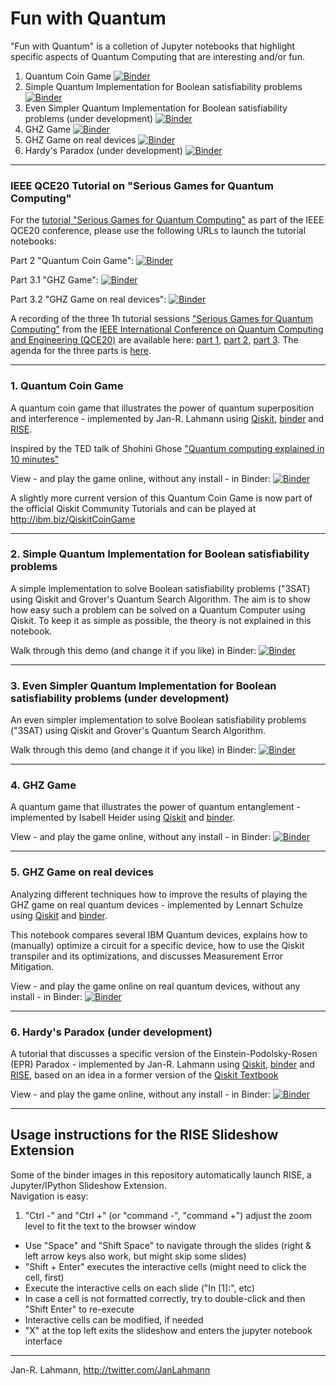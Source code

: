 # Fun with Quantum
"Fun with Quantum" is a colletion of Jupyter notebooks that highlight specific aspects of Quantum Computing that are interesting and/or fun.

1. Quantum Coin Game  [![Binder](https://mybinder.org/badge_logo.svg)](https://mybinder.org/v2/gh/JanLahmann/Fun-with-Quantum/master?filepath=Quantum-Coin-Game.ipynb)
2. Simple Quantum Implementation for Boolean satisfiability problems [![Binder](https://mybinder.org/badge_logo.svg)](https://mybinder.org/v2/gh/JanLahmann/Fun-with-Quantum/master?filepath=3sat.ipynb)
3. Even Simpler Quantum Implementation for Boolean satisfiability problems (under development) [![Binder](https://mybinder.org/badge_logo.svg)](https://mybinder.org/v2/gh/JanLahmann/Fun-with-Quantum/master?filepath=3sat-v2.ipynb)
4. GHZ Game [![Binder](https://mybinder.org/badge_logo.svg)](https://mybinder.org/v2/gh/JanLahmann/Fun-with-Quantum/master?filepath=GHZ-Game.ipynb)
5. GHZ Game on real devices [![Binder](https://mybinder.org/badge_logo.svg)](https://mybinder.org/v2/gh/JanLahmann/Fun-with-Quantum/Q019?filepath=GHZ-on-Real-Devices.ipynb)
6. Hardy's Paradox (under development) [![Binder](https://mybinder.org/badge_logo.svg)](https://mybinder.org/v2/gh/JanLahmann/Fun-with-Quantum/master?filepath=Hardys-Paradox.ipynb)

---
### IEEE QCE20 Tutorial on "Serious Games for Quantum Computing"

For the [tutorial "Serious Games for Quantum Computing"](https://qce.quantum.ieee.org/tutorials/#tut-lahmann-heider) as part of the IEEE QCE20 conference, please use the following URLs to launch the tutorial notebooks:

Part 2 "Quantum Coin Game": [![Binder](https://mybinder.org/badge_logo.svg)](https://mybinder.org/v2/gh/JanLahmann/Fun-with-Quantum/master?filepath=Quantum-Coin-Game.ipynb)

Part 3.1 "GHZ Game": [![Binder](https://mybinder.org/badge_logo.svg)](https://mybinder.org/v2/gh/JanLahmann/Fun-with-Quantum/Q019?filepath=GHZ-Game.ipynb)  

Part 3.2 "GHZ Game on real devices": [![Binder](https://mybinder.org/badge_logo.svg)](https://mybinder.org/v2/gh/JanLahmann/Fun-with-Quantum/Q019?filepath=GHZ-on-Real-Devices.ipynb)

A recording of the three 1h tutorial sessions ["Serious Games for Quantum Computing"](https://qce.quantum.ieee.org/tutorials/#tut-lahmann-heider) from the [IEEE International Conference on Quantum Computing and Engineering (QCE20)](https://qce.quantum.ieee.org/) are available here: [part 1](https://ibm.box.com/v/IEEE-QCE20-QSeriousGames-1), [part 2](https://ibm.box.com/v/IEEE-QCE20-QSeriousGames-2), [part 3](https://ibm.box.com/v/IEEE-QCE20-QSeriousGames-3). The agenda for the three parts is [here](https://ibm.box.com/v/IEEE-QCE20-QSeriousGames-0).

---
### 1. Quantum Coin Game 
A quantum coin game that illustrates the power of quantum superposition and interference  - implemented by Jan-R. Lahmann using [Qiskit](https://qiskit.org), [binder](https://mybinder.org) and [RISE](https://rise.readthedocs.io/en/stable/).

Inspired by the TED talk of Shohini Ghose ["Quantum computing explained in 10 minutes"](https://www.ted.com/talks/shohini_ghose_quantum_computing_explained_in_10_minutes) 

View - and play the game online, without any install - in Binder: [![Binder](https://mybinder.org/badge_logo.svg)](https://mybinder.org/v2/gh/JanLahmann/Fun-with-Quantum/master?filepath=Quantum-Coin-Game.ipynb)

A slightly more current version of this Quantum Coin Game is now part of the official Qiskit Community Tutorials and can be played at http://ibm.biz/QiskitCoinGame

----
### 2. Simple Quantum Implementation for Boolean satisfiability problems

A simple implementation to solve Boolean satisfiability problems ("3SAT) using Qiskit and Grover's Quantum Search Algorithm. The aim is to show how easy such a problem can be solved on a Quantum Computer using Qiskit. To keep it as simple as possible, the theory is not explained in this notebook.

Walk through this demo (and change it if you like) in Binder: [![Binder](https://mybinder.org/badge_logo.svg)](https://mybinder.org/v2/gh/JanLahmann/Fun-with-Quantum/master?filepath=3sat.ipynb)

---
### 3. Even Simpler Quantum Implementation for Boolean satisfiability problems (under development)

An even simpler implementation to solve Boolean satisfiability problems ("3SAT) using Qiskit and Grover's Quantum Search Algorithm.

Walk through this demo (and change it if you like) in Binder: [![Binder](https://mybinder.org/badge_logo.svg)](https://mybinder.org/v2/gh/JanLahmann/Fun-with-Quantum/master?filepath=3sat-v2.ipynb)

---
### 4. GHZ Game

A quantum game that illustrates the power of quantum entanglement  - implemented by Isabell Heider using [Qiskit](https://qiskit.org) and [binder](https://mybinder.org).

View - and play the game online, without any install - in Binder: [![Binder](https://mybinder.org/badge_logo.svg)](https://mybinder.org/v2/gh/JanLahmann/Fun-with-Quantum/Q019?filepath=GHZ-Game.ipynb)

---
### 5. GHZ Game on real devices

Analyzing different techniques how to improve the results of playing the GHZ game on real quantum devices - implemented by Lennart Schulze using [Qiskit](https://qiskit.org) and [binder](https://mybinder.org). 

This notebook compares several IBM Quantum devices, explains how to (manually) optimize a circuit for a specific device, how to use the Qiskit transpiler and its optimizations, and discusses Measurement Error Mitigation.

View - and play the game online on real quantum devices, without any install - in Binder: [![Binder](https://mybinder.org/badge_logo.svg)](https://mybinder.org/v2/gh/JanLahmann/Fun-with-Quantum/Q019?filepath=GHZ-on-Real-Devices.ipynb)

---
### 6. Hardy's Paradox (under development)
A tutorial that discusses a specific version of the Einstein-Podolsky-Rosen (EPR) Paradox  - implemented by Jan-R. Lahmann using [Qiskit](https://qiskit.org), [binder](https://mybinder.org) and [RISE](https://rise.readthedocs.io/en/stable/), based on an idea in a former version of the [Qiskit Textbook](https://qiskit.org/textbook)

View - and play the game online, without any install - in Binder: [![Binder](https://mybinder.org/badge_logo.svg)](https://mybinder.org/v2/gh/JanLahmann/Fun-with-Quantum/master?filepath=Hardys-Paradox.ipynb)

---
## Usage instructions for the RISE Slideshow Extension
Some of the binder images in this repository automatically launch RISE, a Jupyter/IPython Slideshow Extension.  
Navigation is easy:

1. "Ctrl -" and "Ctrl +" (or "command -", "command +") adjust the zoom level to fit the text to the browser window
* Use "Space" and "Shift Space" to navigate through the slides (right & left arrow keys also work, but might skip some slides)
* "Shift + Enter" executes the interactive cells (might need to click the cell, first)
* Execute the interactive cells on each slide ("In [1]:", etc)
* In case a cell is not formatted correctly, try to double-click and then "Shift Enter" to re-execute
* Interactive cells can be modified, if needed
* "X" at the top left exits the slideshow and enters the jupyter notebook interface

---
Jan-R. Lahmann, http://twitter.com/JanLahmann
